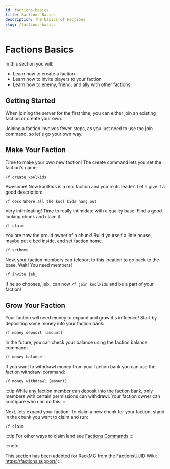 ```yaml
---
id: factions-basics
title: Factions Basics
description: The basics of Factions
slug: /factions-basics
---
```


# Factions Basics
In this section you will:
- Learn how to create a faction
- Learn how to invite players to your faction
- Learn how to enemy, friend, and ally with other factions

## Getting Started

When joining the server for the first time, you can either join an existing faction or create your own.

Joining a faction involves fewer steps, as you just need to use the join command, so let's go your own way.

## Make Your Faction

Time to make your own new faction! The create command lets you set the faction's name:

`/f create koolkids`

Awesome! Now koolkids is a real faction and you're its leader! Let's give it a good description:

`/f desc Where all the kool kids hang out`

Very intimidating! Time to really intimidate with a quality base. Find a good looking chunk and claim it.

`/f claim`

You are now the proud owner of a chunk! Build yourself a little house, maybe put a bed inside, and set faction home.

`/f sethome`

Now, your faction members can teleport to this location to go back to the base. Wait! You need members!

`/f invite jeb_`

If he so chooses, jeb_ can now `/f join koolkids` and be a part of your faction!

## Grow Your Faction

Your faction will need money to expand and grow it's influence! Start by depositing some money into your faction bank:

`/f money deposit [amount]`

In the future, you can check your balance using the faction balance command:

`/f money balance`

If you want to withdrawl money from your faction bank you can use the faction withdrawl command:

`/f money withdrawl [amount]`

:::tip
While any faction member can deposit into the faction bank, only members with certain permissions can withdrawl. Your faction owner can configure who can do this.
:::

Next, lets expand your faction! To claim a new chunk for your faction, stand in the chunk you want to claim and run: 

`/f claim`

:::tip
For other ways to claim land see [Factions Commands](https://rackmc.net/docs/factions-commands)
:::

:::note

This section has been adapted for RackMC from the FactionsUUID Wiki: https://factions.support/
:::
